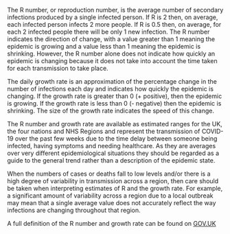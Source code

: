 ﻿The R number, or reproduction number, is the average number of secondary infections produced by a single infected person. If R is 2 then, on average, each infected person infects 2 more people. If R is 0.5 then, on average, for each 2 infected people there will be only 1 new infection. The R number indicates the direction of change, with a value greater than 1 meaning the epidemic is growing and a value less than 1 meaning the epidemic is shrinking. However, the R number alone does not indicate how quickly an epidemic is changing because it does not take into account the time taken for each transmission to take place.

The daily growth rate is an approximation of the percentage change in the number of infections each day and indicates how quickly the epidemic is changing. If the growth rate is greater than 0 (+ positive), then the epidemic is growing. If the growth rate is less than 0 (- negative) then the epidemic is shrinking. The size of the growth rate indicates the speed of this change.

The R number and growth rate are available as estimated ranges for the UK, the four nations and NHS Regions and represent the transmission of COVID-19 over the past few weeks due to the time delay between someone being infected, having symptoms and needing healthcare.  As they are averages over very different epidemiological situations they should be regarded as a guide to the general trend rather than a description of the epidemic state.

When the numbers of cases or deaths fall to low levels and/or there is a high degree of variability in transmission across a region, then care should be taken when interpreting estimates of R and the growth rate. For example, a significant amount of variability across a region due to a local outbreak may mean that a single average value does not accurately reflect the way infections are changing throughout that region.

A full definition of the R number and growth rate can be found on [GOV.UK](https://www.gov.uk/guidance/the-r-number-in-the-uk)